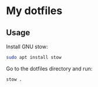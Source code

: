 # My dotfiles

## Usage
Install GNU stow:

```bash
sudo apt install stow
```
Go to the dotfiles directory and run:
```bash
stow .
```
